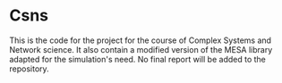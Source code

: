 # Csns
This is the code for the project for the course of Complex Systems and Network science. It also contain a modified version of the MESA library adapted for the simulation's need. No final report will be added to the repository.
